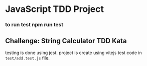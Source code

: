 # JavaScript TDD Project
### to run test npm run test
## Challenge: String Calculator TDD Kata 
testing is done using jest. project is create using vitejs
test code in  `test/add.test.js` file. 